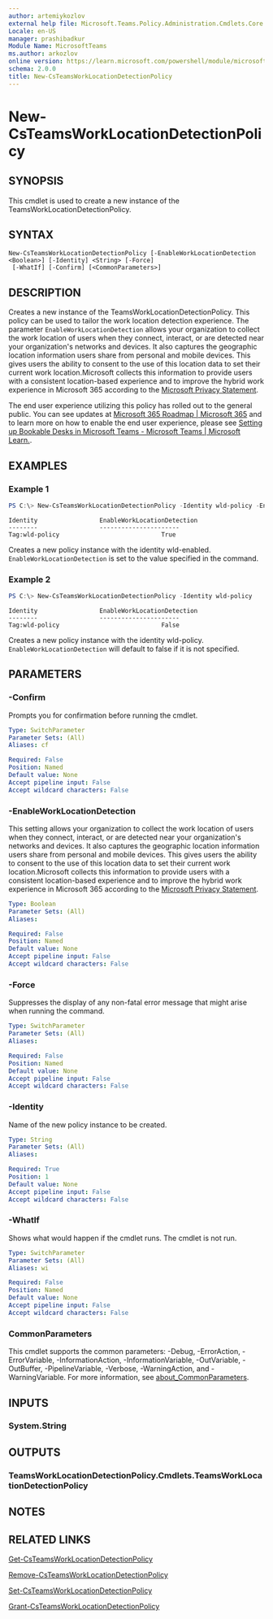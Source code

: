```yaml
---
author: artemiykozlov
external help file: Microsoft.Teams.Policy.Administration.Cmdlets.Core.dll-Help.xml
Locale: en-US
manager: prashibadkur
Module Name: MicrosoftTeams
ms.author: arkozlov
online version: https://learn.microsoft.com/powershell/module/microsoftteams/new-csteamsworklocationdetectionpolicy
schema: 2.0.0
title: New-CsTeamsWorkLocationDetectionPolicy
---
```


# New-CsTeamsWorkLocationDetectionPolicy

## SYNOPSIS
This cmdlet is used to create a new instance of the TeamsWorkLocationDetectionPolicy.

## SYNTAX

```
New-CsTeamsWorkLocationDetectionPolicy [-EnableWorkLocationDetection <Boolean>] [-Identity] <String> [-Force]
 [-WhatIf] [-Confirm] [<CommonParameters>]
```

## DESCRIPTION
Creates a new instance of the TeamsWorkLocationDetectionPolicy. This policy can be used to tailor the work location detection experience. The parameter `EnableWorkLocationDetection` allows your organization to collect the work location of users when they connect, interact, or are detected near your organization's networks and devices. It also captures the geographic location information users share from personal and mobile devices.
This gives users the ability to consent to the use of this location data to set their current work location.Microsoft collects this information to provide users with a consistent location-based experience and to improve the hybrid work experience in Microsoft 365 according to the [Microsoft Privacy Statement](https://go.microsoft.com/fwlink/?LinkId=521839).

The end user experience utilizing this policy has rolled out to the general public. You can see updates at [Microsoft 365 Roadmap | Microsoft 365](https://www.microsoft.com/en-us/microsoft-365/roadmap?msockid=287ab43847c06d0008cca05b46076c18&filters=&searchterms=automatically%2Cset%2Cwork%2Clocation%22https://www.microsoft.com/en-us/microsoft-365/roadmap?msockid=287ab43847c06d0008cca05b46076c18&filters=&searchterms=automatically%2cset%2cwork%2clocation%22) and to learn more on how to enable the end user experience, please see [Setting up Bookable Desks in Microsoft Teams - Microsoft Teams | Microsoft Learn.](https://learn.microsoft.com/microsoftteams/rooms/bookable-desks).

## EXAMPLES

### Example 1
```powershell
PS C:\> New-CsTeamsWorkLocationDetectionPolicy -Identity wld-policy -EnableWorkLocationDetection $true
```
```output
Identity                 EnableWorkLocationDetection
--------                 ----------------------
Tag:wld-policy                            True
```
Creates a new policy instance with the identity wld-enabled. `EnableWorkLocationDetection` is set to the value specified in the command.

### Example 2
```powershell
PS C:\> New-CsTeamsWorkLocationDetectionPolicy -Identity wld-policy
```
```output
Identity                 EnableWorkLocationDetection
--------                 ----------------------
Tag:wld-policy                            False
```
Creates a new policy instance with the identity wld-policy. `EnableWorkLocationDetection` will default to false if it is not specified.

## PARAMETERS

### -Confirm
Prompts you for confirmation before running the cmdlet.

```yaml
Type: SwitchParameter
Parameter Sets: (All)
Aliases: cf

Required: False
Position: Named
Default value: None
Accept pipeline input: False
Accept wildcard characters: False
```

### -EnableWorkLocationDetection
This setting allows your organization to collect the work location of users when they connect, interact, or are detected near your organization's networks and devices. It also captures the geographic location information users share from personal and mobile devices.
This gives users the ability to consent to the use of this location data to set their current work location.Microsoft collects this information to provide users with a consistent location-based experience and to improve the hybrid work experience in Microsoft 365 according to the [Microsoft Privacy Statement](https://go.microsoft.com/fwlink/?LinkId=521839).

```yaml
Type: Boolean
Parameter Sets: (All)
Aliases:

Required: False
Position: Named
Default value: None
Accept pipeline input: False
Accept wildcard characters: False
```

### -Force
Suppresses the display of any non-fatal error message that might arise when running the command.

```yaml
Type: SwitchParameter
Parameter Sets: (All)
Aliases:

Required: False
Position: Named
Default value: None
Accept pipeline input: False
Accept wildcard characters: False
```

### -Identity
Name of the new policy instance to be created.

```yaml
Type: String
Parameter Sets: (All)
Aliases:

Required: True
Position: 1
Default value: None
Accept pipeline input: False
Accept wildcard characters: False
```

### -WhatIf
Shows what would happen if the cmdlet runs.
The cmdlet is not run.

```yaml
Type: SwitchParameter
Parameter Sets: (All)
Aliases: wi

Required: False
Position: Named
Default value: None
Accept pipeline input: False
Accept wildcard characters: False
```

### CommonParameters
This cmdlet supports the common parameters: -Debug, -ErrorAction, -ErrorVariable, -InformationAction, -InformationVariable, -OutVariable, -OutBuffer, -PipelineVariable, -Verbose, -WarningAction, and -WarningVariable. For more information, see [about_CommonParameters](http://go.microsoft.com/fwlink/?LinkID=113216).

## INPUTS

### System.String

## OUTPUTS

### TeamsWorkLocationDetectionPolicy.Cmdlets.TeamsWorkLocationDetectionPolicy

## NOTES

## RELATED LINKS
[Get-CsTeamsWorkLocationDetectionPolicy](https://learn.microsoft.com/powershell/module/microsoftteams/get-csteamsworklocationdetectionpolicy)

[Remove-CsTeamsWorkLocationDetectionPolicy](https://learn.microsoft.com/powershell/module/microsoftteams/remove-csteamsworklocationdetectionpolicy)

[Set-CsTeamsWorkLocationDetectionPolicy](https://learn.microsoft.com/powershell/module/microsoftteams/set-csteamsworklocationdetectionpolicy)

[Grant-CsTeamsWorkLocationDetectionPolicy](https://learn.microsoft.com/powershell/module/microsoftteams/grant-csteamsworklocationdetectionpolicy)
